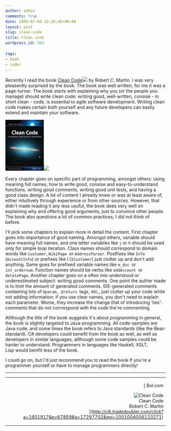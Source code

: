 ```yaml
---
author: admin
comments: true
date: 2009-07-04 22:20:45+00:00
layout: post
slug: clean-code
title: Clean code
wordpress_id: 303

tags:
- book
- coder
---
```


Recently I read the book [Clean Code](http://www.amazon.com/gp/product/B001GSTOAM?ie=UTF8&tag=geonic-20&linkCode=as2&camp=1789&creative=9325&creativeASIN=B001GSTOAM)![](http://www.assoc-amazon.com/e/ir?t=geonic-20&l=as2&o=1&a=B001GSTOAM) by Robert C. Martin. I was very pleasently surprised by the book. The book was well written, for me it was a page-turner. The book starts with explaining why you (or the people you manage) should write clean code: writing good, well-written, consise - in short clean - code, is essential to agile software development. Writing clean code makes certain both yourself and any future developers can easily extend and maintain your software.


[![](/wp-content/uploads/2009/07/41Obj6pdGtL._SL160_.jpg)](http://www.amazon.com/gp/product/B001GSTOAM?ie=UTF8&tag=geonic-20&linkCode=as2&camp=1789&creative=9325&creativeASIN=B001GSTOAM)![](http://www.assoc-amazon.com/e/ir?t=geonic-20&l=as2&o=1&a=B001GSTOAM)



Every chapter goes on specific part of programming, amongst others: using meaning full names, how to write good, consise and easy-to-understand functions, writing good comments, writing good unit tests, and having a good class design. A lot of content I already knew or was at least aware of, either intuitively through experience or from other sources. However, that didn't made reading it any less usuful, the book does very well on explaining why and offering good arguments, just to convince other people. The book also questions a lot of common practices, I did not think of before.
  

I'll pick some chapters to explain more in detail the content. First chapter goes into importance of good naming. Amongst others, variable should have meaning full names, and one letter variables like `j` or `h` should be used only for simple loop iteration. Class names should correspond to domain words like `Customer`, `WikiPage `or `AddressParser`. Postfixes like `Info `(`AccountInfo`) or prefixes like I (`ICustomer`) just clutter up and don't add anything. Same goes for prefixed variable names like `m_dsc `or `int_ordernum`. Function names should be verbs like `addAccount `or `deletePage`.
Another chapter goes on a often mis-understood or underestimated subject: writing good comments. One point the auther made is to limit the amount of generated comments. IDE-generated comments containing lots of `@param, @return `tags, etc., just clutter up your code while not adding information: if you use clear names, you don't need to explain each parameter. Worse, they increase the change that of introducing 'lies': comments that do not corrrespond with the code the're commenting.

Allthough the title of the book suggests it's about programming in general, the book is slightly targeted to Java-programming. All code-samples are Java code, and some times the book refers to Java standards (like the Bean standard). C# developers could benefit from the book as well, as well as developers in similar languages, allthough some code samples could be harder to understand. Programmers in languages like Haskell, XSLT, Lisp would benifit less of the book.
  

I could go on, but I'd just recommend you to read the book if you're a programmer yourself or have to manage programmers directly!



* * *


<table width="100%" >
<tr >

<td align="left" >


</td>

<td align="right" border="1" valign="top" >

[
Bol.com  

![Clean Code](http://www.bol.com/imgbase0/thumb/BOOKCOVER/FC/0/1/3/2/3/0132350882.gif)  
Clean Code  
Robert C. Martin  
](http://clk.tradedoubler.com/click?a=1601917&p=67859&g=17297702&epi=1001004006133271)


</td>
</tr>
</table>

